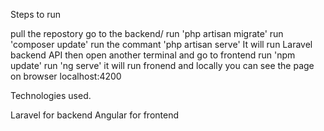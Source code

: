 Steps to run

pull the repostory
go to the backend/
run 'php artisan migrate'
run 'composer update'
run the commant 'php artisan serve'
It will run Laravel backend API
then open another terminal and go to frontend
run 'npm update'
run 'ng serve'
it will run fronend and locally you can see the page on browser localhost:4200

Technologies used.

Laravel for backend
Angular for frontend
